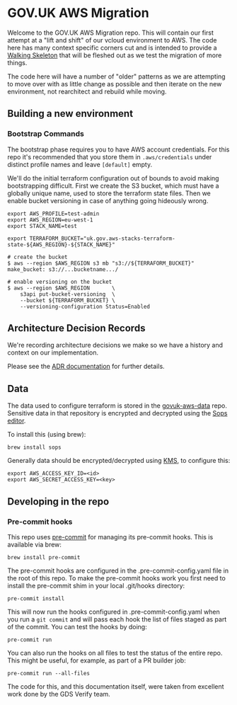# GOV.UK AWS Migration

Welcome to the GOV.UK AWS Migration repo. This will contain our first attempt at a "lift and shift"
of our vcloud environment to AWS. The code here has many context specific corners cut
and is intended to provide a [Walking Skeleton](http://alistair.cockburn.us/Walking+skeleton)
that will be fleshed out as we test the migration of more things.

The code here will have a number of "older" patterns as we are attempting to move over
with as little change as possible and then iterate on the new environment, not
rearchitect and rebuild while moving.

## Building a new environment

### Bootstrap Commands

The bootstrap phase requires you to have AWS account credentials. For
this repo it's recommended that you store them in `.aws/credentials`
under distinct profile names and leave `[default]` empty.

We'll do the initial terraform configuration out of bounds to avoid
making bootstrapping difficult. First we create the S3 bucket, which
must have a globally unique name, used to store the terraform state
files. Then we enable bucket versioning in case of anything going
hideously wrong.

    export AWS_PROFILE=test-admin
    export AWS_REGION=eu-west-1
    export STACK_NAME=test

    export TERRAFORM_BUCKET="uk.gov.aws-stacks-terraform-state-${AWS_REGION}-${STACK_NAME}"

    # create the bucket
    $ aws --region $AWS_REGION s3 mb "s3://${TERRAFORM_BUCKET}"
    make_bucket: s3://...bucketname.../

    # enable versioning on the bucket
    $ aws --region $AWS_REGION       \
        s3api put-bucket-versioning  \
        --bucket ${TERRAFORM_BUCKET} \
        --versioning-configuration Status=Enabled

## Architecture Decision Records

We're recording architecture decisions we make so we have a history and context
on our implementation.

Please see the [ADR documentation](doc/architecture/README.md) for further details.

## Data

The data used to configure terraform is stored in the [govuk-aws-data](https://github.com/alphagov/govuk-aws-data) repo. Sensitive data in that repository is encrypted and decrypted using the [Sops editor](https://github.com/mozilla/sops).

To install this (using brew):

`brew install sops`

Generally data should be encrypted/decrypted using [KMS](https://aws.amazon.com/kms/), to configure this:

```
export AWS_ACCESS_KEY_ID=<id>
export AWS_SECRET_ACCESS_KEY=<key>
```

## Developing in the repo

### Pre-commit hooks

This repo uses [pre-commit](http://pre-commit.com/) for managing its pre-commit
hooks. This is available via brew:

`brew install pre-commit`

The pre-commit hooks are configured in the .pre-commit-config.yaml file in the
root of this repo. To make the pre-commit hooks work you first need to install
the pre-commit shim in your local .git/hooks directory:

`pre-commit install`

This will now run the hooks configured in .pre-commit-config.yaml when you run a
`git commit` and will pass each hook the list of files staged as part of the
commit. You can test the hooks by doing:

`pre-commit run`

You can also run the hooks on all files to test the status of the entire repo.
This might be useful, for example, as part of a PR builder job:

`pre-commit run --all-files`

The code for this, and this documentation itself, were taken from excellent work
done by the GDS Verify team.
